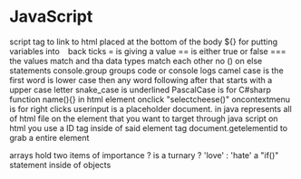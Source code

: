 # JavaScript
script tag to link to html placed at the bottom of the body
${} for putting variables into ` ` back ticks
= is giving a value
== is either true or false
=== the values match and tha data types match each other
no () on else statements
console.group groups code or console logs
camel case is the first word is lower case then any word following after that starts with a upper case letter
snake_case is underlined
PascalCase is for C#sharp 
function name(){}
in html element onclick "selectcheese()"
oncontextmenu is for right clicks
userinput is a placeholder 
document. in java represents all of html file
on the element that you want to target through java script on html you use a ID tag inside of said element tag
document.getelementid to grab a entire element


arrays hold two items of importance
? is a turnary
? 'love' : 'hate' a "if()" statement inside of objects

